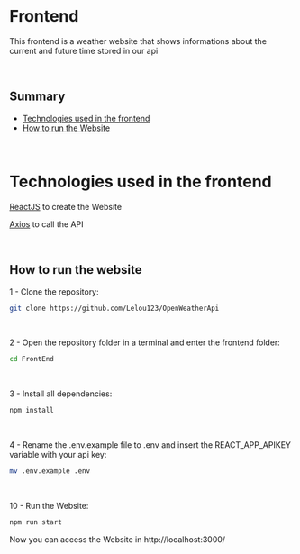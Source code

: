 
<br />

# Frontend

This frontend is a weather website that shows informations about the current and future time stored in our api

<br />

## Summary

- [Technologies used in the frontend](#technologies-used-in-the-frontend)
- [How to run the Website](#how-to-run-the-website)

<br />

# Technologies used in the frontend

[ReactJS](https://reactjs.org/) to create the Website

[Axios](https://axios-http.com/ptbr/docs/intro) to call the API

<br />

## How to run the website

1 - Clone the repository:
```bash
git clone https://github.com/Lelou123/OpenWeatherApi
```

<br />

2 - Open the repository folder in a terminal and enter the frontend folder:
```bash
cd FrontEnd
```

<br />

3 - Install all dependencies:
```bash
npm install
```

<br />

4 - Rename the .env.example file to .env and insert the REACT_APP_APIKEY variable with your api key:
```bash
mv .env.example .env
```

<br />

10 - Run the Website:
```bash
npm run start
```

Now you can access the Website in http://localhost:3000/

<br />
